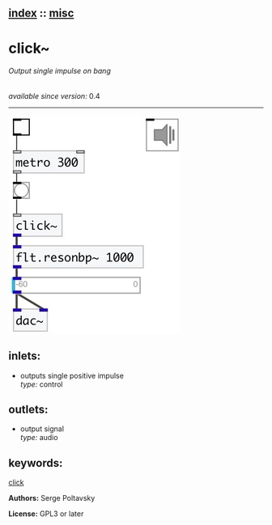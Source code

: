 [index](index.html) :: [misc](category_misc.html)
---

# click~

###### Output single impulse on bang

*available since version:* 0.4

---




[![example](../examples/img/click~.jpg)](../examples/pd/click~.pd)









## inlets:

* outputs single positive impulse<br>
_type:_ control



## outlets:

* output signal<br>
_type:_ audio



## keywords:

[click](keywords/click.html)






**Authors:** Serge Poltavsky




**License:** GPL3 or later





